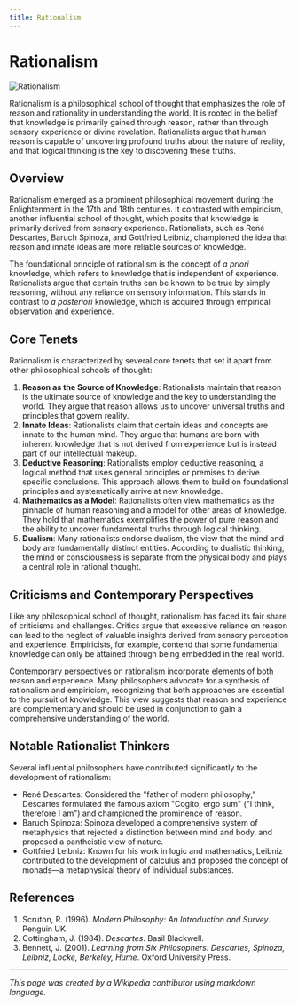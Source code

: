 ```yaml
---
title: Rationalism
---
```

# Rationalism

![Rationalism](https://upload.wikimedia.org/wikipedia/commons/7/7e/%22Rationalism%22.JPG)

Rationalism is a philosophical school of thought that emphasizes the role of reason and rationality in understanding the world. It is rooted in the belief that knowledge is primarily gained through reason, rather than through sensory experience or divine revelation. Rationalists argue that human reason is capable of uncovering profound truths about the nature of reality, and that logical thinking is the key to discovering these truths.

## Overview

Rationalism emerged as a prominent philosophical movement during the Enlightenment in the 17th and 18th centuries. It contrasted with empiricism, another influential school of thought, which posits that knowledge is primarily derived from sensory experience. Rationalists, such as René Descartes, Baruch Spinoza, and Gottfried Leibniz, championed the idea that reason and innate ideas are more reliable sources of knowledge.

The foundational principle of rationalism is the concept of *a priori* knowledge, which refers to knowledge that is independent of experience. Rationalists argue that certain truths can be known to be true by simply reasoning, without any reliance on sensory information. This stands in contrast to *a posteriori* knowledge, which is acquired through empirical observation and experience.

## Core Tenets

Rationalism is characterized by several core tenets that set it apart from other philosophical schools of thought:

1. **Reason as the Source of Knowledge**: Rationalists maintain that reason is the ultimate source of knowledge and the key to understanding the world. They argue that reason allows us to uncover universal truths and principles that govern reality.
2. **Innate Ideas**: Rationalists claim that certain ideas and concepts are innate to the human mind. They argue that humans are born with inherent knowledge that is not derived from experience but is instead part of our intellectual makeup.
3. **Deductive Reasoning**: Rationalists employ deductive reasoning, a logical method that uses general principles or premises to derive specific conclusions. This approach allows them to build on foundational principles and systematically arrive at new knowledge.
4. **Mathematics as a Model**: Rationalists often view mathematics as the pinnacle of human reasoning and a model for other areas of knowledge. They hold that mathematics exemplifies the power of pure reason and the ability to uncover fundamental truths through logical thinking.
5. **Dualism**: Many rationalists endorse dualism, the view that the mind and body are fundamentally distinct entities. According to dualistic thinking, the mind or consciousness is separate from the physical body and plays a central role in rational thought.

## Criticisms and Contemporary Perspectives

Like any philosophical school of thought, rationalism has faced its fair share of criticisms and challenges. Critics argue that excessive reliance on reason can lead to the neglect of valuable insights derived from sensory perception and experience. Empiricists, for example, contend that some fundamental knowledge can only be attained through being embedded in the real world.

Contemporary perspectives on rationalism incorporate elements of both reason and experience. Many philosophers advocate for a synthesis of rationalism and empiricism, recognizing that both approaches are essential to the pursuit of knowledge. This view suggests that reason and experience are complementary and should be used in conjunction to gain a comprehensive understanding of the world.

## Notable Rationalist Thinkers

Several influential philosophers have contributed significantly to the development of rationalism:

- René Descartes: Considered the "father of modern philosophy," Descartes formulated the famous axiom "Cogito, ergo sum" ("I think, therefore I am") and championed the prominence of reason.
- Baruch Spinoza: Spinoza developed a comprehensive system of metaphysics that rejected a distinction between mind and body, and proposed a pantheistic view of nature.
- Gottfried Leibniz: Known for his work in logic and mathematics, Leibniz contributed to the development of calculus and proposed the concept of monads—a metaphysical theory of individual substances.

## References

1. Scruton, R. (1996). *Modern Philosophy: An Introduction and Survey*. Penguin UK.
2. Cottingham, J. (1984). *Descartes*. Basil Blackwell.
3. Bennett, J. (2001). *Learning from Six Philosophers: Descartes, Spinoza, Leibniz, Locke, Berkeley, Hume*. Oxford University Press.

---

*This page was created by a Wikipedia contributor using markdown language.*